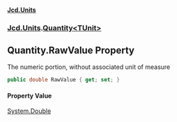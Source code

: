 #### [Jcd.Units](index.md 'index')
### [Jcd.Units](Jcd.Units.md 'Jcd.Units').[Quantity&lt;TUnit&gt;](Jcd.Units.Quantity_TUnit_.md 'Jcd.Units.Quantity<TUnit>')

## Quantity<TUnit>.RawValue Property

The numeric portion, without associated unit of measure

```csharp
public double RawValue { get; set; }
```

#### Property Value
[System.Double](https://docs.microsoft.com/en-us/dotnet/api/System.Double 'System.Double')